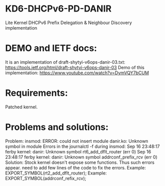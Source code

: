 # KD6-DHCPv6-PD-DANIR
Lite Kernel DHCPv6 Prefix Delegation &amp; Neighbour Discovery implementation


# DEMO and IETF docs:
It is an implementation of draft-shytyi-v6ops-danir-03.txt: https://tools.ietf.org/html/draft-shytyi-v6ops-danir-03
Demo of this implementation: https://www.youtube.com/watch?v=DymVQY7bCUM

# Requirements:
Patched kernel. 

# Problems and solutions:
Problem:
	insmod: ERROR: could not insert module danir.ko: Unknown symbol in module
Errors in the journalctl -f during insmod:
	Sep 16 23:48:17 ferby kernel: danir: Unknown symbol rt6_add_dflt_router (err 0)
	Sep 16 23:48:17 ferby kernel: danir: Unknown symbol addrconf_prefix_rcv (err 0)
Solution:
	Stock kernel doesn't expose some functions. Thus such errors appear.
	need to add few lines of the code to fix the errors.
	Example: EXPORT_SYMBOL(rt2_add_dflt_router);
	Example: EXPORT_SYMBOL(addrconf_refix_rcv);
